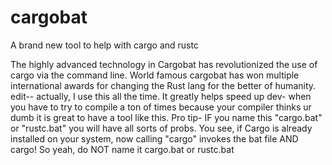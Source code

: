 # cargobat
A brand new tool to help with cargo and rustc

The highly advanced technology in Cargobat has revolutionized the use of cargo via the
command line. World famous cargobat has won multiple international awards for changing the Rust lang 
for the better of humanity. edit-- actually, I use this all the time. It greatly
helps speed up dev- when you have to try to compile a ton of times because your compiler thinks ur dumb it is great to have a 
tool like this. Pro tip- IF you name this "cargo.bat" or "rustc.bat" you will have all sorts of probs. You see,
if Cargo is already installed on your system, now calling "cargo" invokes the bat file AND
cargo! So yeah, do NOT name it cargo.bat or rustc.bat
